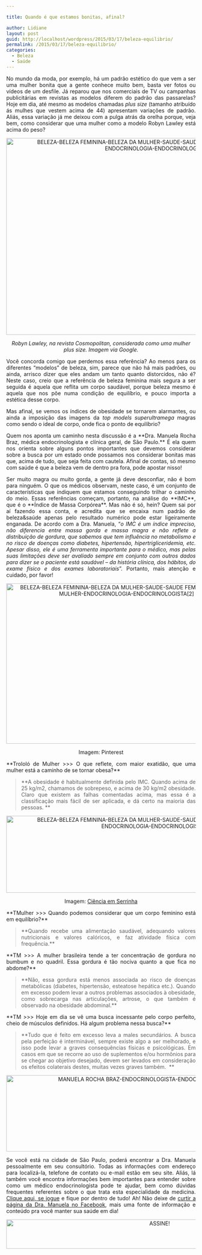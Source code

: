 ```yaml
---

title: Quando é que estamos bonitas, afinal?

author: Lidiane
layout: post
guid: http://localhost/wordpress/2015/03/17/beleza-equilibrio/
permalink: /2015/03/17/beleza-equilibrio/
categories:
  - Beleza
  - Saúde
---
```

<p align="justify">
  No mundo da moda, por exemplo, há um padrão estético do que vem a ser uma mulher bonita que a gente conhece muito bem, basta ver fotos ou vídeos de um desfile. Já reparou que nos comerciais de TV ou campanhas publicitárias em revistas as modelos diferem do padrão das passarelas? Hoje em dia, até mesmo as modelos chamadas <em>plus size</em> (tamanho atribuído ás mulhes que vestem acima de 44) apresentam variações de padrão. Aliás, essa variação já me deixou com a pulga atrás da orelha porque, veja bem, como considerar que uma mulher como a modelo Robyn Lawley está acima do peso?
</p>

<p align="center">
  <a href="http://www.trololodemulher.com.br/blog/wp-content/uploads/2015/03/BELEZA-BELEZA-FEMININA-BELEZA-DA-MULHER-SAUDE-SAUDE-FEMININA-SAUDE-DA-MULHER-ENDOCRINOLOGIA-ENDOCRINOLOGISTA.jpg"><img class="alignnone size-full wp-image-10842" src="http://www.trololodemulher.com.br/blog/wp-content/uploads/2015/03/BELEZA-BELEZA-FEMININA-BELEZA-DA-MULHER-SAUDE-SAUDE-FEMININA-SAUDE-DA-MULHER-ENDOCRINOLOGIA-ENDOCRINOLOGISTA.jpg" alt="BELEZA-BELEZA FEMININA-BELEZA DA MULHER-SAUDE-SAUDE FEMININA-SAUDE DA MULHER-ENDOCRINOLOGIA-ENDOCRINOLOGISTA" width="800" height="524" /></a>
</p>

<p align="center">
  <em>Robyn Lawley, na revista Cosmopolitan, considerada como uma mulher plus size. Imagem via Google.</em>
</p>

<p align="justify">
  Você concorda comigo que perdemos essa referência? Ao menos para os diferentes “modelos” de beleza, sim, parece que não há mais padrões, ou ainda, arrisco dizer que eles andam um tanto quanto distorcidos, não é? Neste caso, creio que a referência de beleza feminina mais segura a ser seguida é aquela que reflita um corpo saudável, porque beleza mesmo é aquela que nos põe numa condição de equilíbrio, e pouco importa a estética desse corpo.
</p>

<p align="justify">
  Mas afinal, se vemos os índices de obesidade se tornarem alarmantes, ou ainda a imposição das imagens da <em>top models</em> <em>superultramega</em> magras como sendo o ideal de corpo, onde fica o ponto de equilíbrio?
</p>

<p align="justify">
  Quem nos aponta um caminho nesta discussão é a **Dra. Manuela Rocha Braz, médica endocrinologista e clínica geral, de São Paulo.** É ela quem nos orienta sobre alguns pontos importantes que devemos considerar sobre a busca por um estado onde possamos nos considerar bonitas mas que, acima de tudo, que seja feita com cautela. Afinal de contas, só mesmo com saúde é que a beleza vem de dentro pra fora, pode apostar nisso!
</p>

<p align="justify">
  Ser muito magra ou muito gorda, a gente já deve desconfiar, não é bom para ninguém. O que os médicos observam, neste caso, é um conjunto de características que indiquem que estamos conseguindo trilhar o caminho do meio. Essas referências começam, portanto, na análise do **IMC**, que é o **Índice de Massa Corpórea**. Mas não é só, hein? Quem sai por aí fazendo essa conta, e acredita que se encaixa num padrão de beleza&saúde apenas pelo resultado numérico pode estar ligeiramente enganada. De acordo com a Dra. Manuela, “<em>o IMC é um índice impreciso, não diferencia entre massa gorda e massa magra e não reflete a distribuição de gordura, que sabemos que tem influência no metabolismo e no risco de doenças como diabetes, hipertensão, hipertrigliceridemia, etc. Apesar disso, ele é uma ferramenta importante para o médico, mas pelas suas limitações deve ser avaliado sempre em conjunto com outros dados para dizer se o paciente está saudável &#8211; da história clínica, dos hábitos, do exame físico e dos exames laboratoriais</em>”. Portanto, mais atenção e cuidado, por favor!
</p>

<p align="center">
  <a href="http://www.trololodemulher.com.br/blog/wp-content/uploads/2015/03/BELEZA-BELEZA-FEMININA-BELEZA-DA-MULHER-SAUDE-SAUDE-FEMININA-SAUDE-DA-MULHER-ENDOCRINOLOGIA-ENDOCRINOLOGISTA2.jpg"><img class="alignnone size-full wp-image-10843" src="http://www.trololodemulher.com.br/blog/wp-content/uploads/2015/03/BELEZA-BELEZA-FEMININA-BELEZA-DA-MULHER-SAUDE-SAUDE-FEMININA-SAUDE-DA-MULHER-ENDOCRINOLOGIA-ENDOCRINOLOGISTA2.jpg" alt="BELEZA-BELEZA FEMININA-BELEZA DA MULHER-SAUDE-SAUDE FEMININA-SAUDE DA MULHER-ENDOCRINOLOGIA-ENDOCRINOLOGISTA[2]" width="640" height="427" /></a>
</p>

<p align="center">
  Imagem: Pinterest
</p>

<p align="justify">
  **Trololó de Mulher >>> O que reflete, com maior exatidão, que uma mulher está a caminho de se tornar obesa?**
</p>

> <p align="justify">
>   **A obesidade é habitualmente definida pelo IMC. Quando acima de 25 kg/m2, chamamos de sobrepeso, e acima de 30 kg/m2 obesidade. Claro que existem as falhas comentadas acima, mas essa é a classificação mais fácil de ser aplicada, e dá certo na maioria das pessoas. **
> </p>

<p align="center">
  <a href="http://www.trololodemulher.com.br/blog/wp-content/uploads/2015/03/BELEZA-BELEZA-FEMININA-BELEZA-DA-MULHER-SAUDE-SAUDE-FEMININA-SAUDE-DA-MULHER-ENDOCRINOLOGIA-ENDOCRINOLOGISTA3.jpg"><img class="alignnone size-full wp-image-10846" src="http://www.trololodemulher.com.br/blog/wp-content/uploads/2015/03/BELEZA-BELEZA-FEMININA-BELEZA-DA-MULHER-SAUDE-SAUDE-FEMININA-SAUDE-DA-MULHER-ENDOCRINOLOGIA-ENDOCRINOLOGISTA3.jpg" alt="BELEZA-BELEZA FEMININA-BELEZA DA MULHER-SAUDE-SAUDE FEMININA-SAUDE DA MULHER-ENDOCRINOLOGIA-ENDOCRINOLOGISTA[3]" width="800" height="205" /></a>
</p>

<p align="center">
  Imagem: <a href="http://cienciaemserrinha.blogspot.com.br/2014/09/camb-indice-de-massa-corporal-imc-aula.html" target="_blank">Ciência em Serrinha</a>
</p>

<p align="justify">
  **TMulher >>> Quando podemos considerar que um corpo feminino está em equilíbrio?**
</p>

> <p align="justify">
>   **Quando recebe uma alimentação saudável, adequando valores nutricionais e valores calóricos, e faz atividade física com frequência.**
> </p>

<p align="justify">
  **TM >>> A mulher brasileira tende a ter concentração de gordura no bumbum e no quadril. Essa gordura é tão nociva quanto a que fica no abdome?**
</p>

> <p align="justify">
>   **Não, essa gordura está menos associada ao risco de doenças metabólicas (diabetes, hipertensão, esteatose hepática etc.). Quando em excesso podem levar a outros problemas associados à obesidade, como sobrecarga nas articulações, artrose, o que também é observado na obesidade abdominal.**
> </p>

<p align="justify">
  **TM >>> Hoje em dia se vê uma busca incessante pelo corpo perfeito, cheio de músculos definidos. Há algum problema nessa busca?**
</p>

> <p align="justify">
>   **Tudo que é feito em excesso leva a males secundários. A busca pela perfeição é interminável, sempre existe algo a ser melhorado, e isso pode levar a graves consequências físicas e psicológicas. Em casos em que se recorre ao uso de suplementos e/ou hormônios para se chegar ao objetivo desejado, devem ser levados em consideração os efeitos colaterais destes, muitas vezes graves também.  **
> </p>
> 
> <p align="justify">
>   </blockquote> 
>   
>   <p align="center">
>     <a href="http://www.trololodemulher.com.br/blog/wp-content/uploads/2015/03/MANUELA-ROCHA-BRAZ-ENDOCRINOLOGISTA-ENDOCRIONOLOGIA-SAO-PAULO.png"><img class="alignnone size-full wp-image-10845" src="http://www.trololodemulher.com.br/blog/wp-content/uploads/2015/03/MANUELA-ROCHA-BRAZ-ENDOCRINOLOGISTA-ENDOCRIONOLOGIA-SAO-PAULO.png" alt="MANUELA ROCHA BRAZ-ENDOCRINOLOGISTA-ENDOCRIONOLOGIA-SAO PAULO" width="800" height="203" /></a>
>   </p>
>   
>   <p align="justify">
>     Se você está na cidade de São Paulo, poderá encontrar a Dra. Manuela pessoalmente em seu consultório. Todas as informações com endereço para localizá-la, telefone de contato ou e-mail estão em seu site. Aliás, lá também você encontra informações bem importantes para entender sobre como um médico endocrinologista pode te ajudar, bem como dúvidas frequentes referentes sobre o que trata esta especialidade da medicina. <a href="http://www.manuelarochabraz.com.br/" target="_blank">Clique aqui, se jogue</a> e fique por dentro de tudo! Ah! Não deixe de <a href="https://www.facebook.com/ManuelaRochaBrazEndocrinologista" target="_blank">curtir a página da Dra. Manuela no Facebook</a>, mais uma fonte de informação e conteúdo pra você manter sua saúde em dia!
>   </p>
>   
>   <p align="center">
>     <a href="http://feedburner.google.com/fb/a/mailverify?uri=blogBichaFemea&loc=en_US" target="_blank"><img class="alignnone size-full wp-image-10439" src="http://www.trololodemulher.com.br/blog/wp-content/uploads/2014/09/ASSINE.png" alt="ASSINE!" width="800" height="78" /></a>
>   </p>
>   
>   <p align="justify">
>